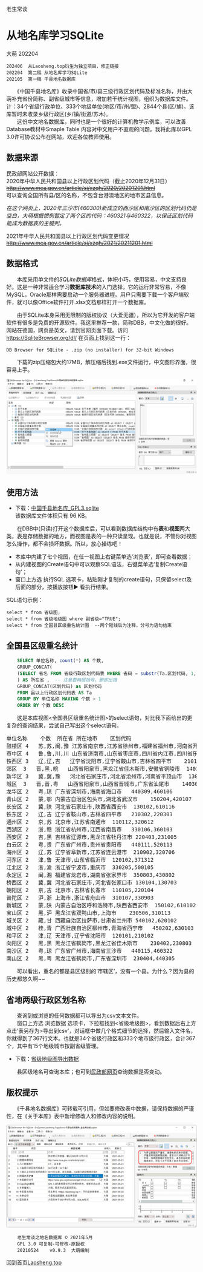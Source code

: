 老生常谈

从地名库学习SQLite
=================
大萌 202204

	202406  从Laosheng.top衍生为独立项目，修正链接
	202204  第二稿 从地名库学习SQLite
	202105  第一稿 千县地名数据库

　　《中国千县地名库》收录中国省/市/县三级行政区划代码及标准名称，并由大萌补充省份简称、副省级城市等信息，增加若干统计视图，组织为数据库文件。计：34个省级行政单位、333个地级单位(地区/市/州/盟)、2844个县(区/旗)。该库暂时未收录乡级行政区(乡/镇/街道/苏木)。  
　　这份中文地名数据库，同时也是一个很好的计算机教学示例库，可以改善Database教材中Smaple Table 内容对中文用户不直观的问题。我将此库以GPL 3.0许可协议公布在网站，欢迎各位教师使用。


数据来源
--------

民政部网站公开数据：  
2020年中华人民共和国县以上行政区划代码（截止2020年12月31日）  
<del><http://www.mca.gov.cn/article/sj/xzqh/2020/20201201.html></del>  
可以查询全国所有县/区的名称，不包含台港澳地区的地市区县信息。

*在这个网页上，2020年三沙市(460300)新成立的西沙区和南沙区的区划代码仍是空白，大萌根据惯例暂定了两个区的代码：460321与460322，以保证区划代码能成为数据表的主键列。*

2021年中华人民共和国县以上行政区划代码变更情况  
<del>http://www.mca.gov.cn/article/sj/xzqh/2021/20211201.html</del>



数据格式
---------

　　本库采用单文件的*SQLite数据库*格式，体积小巧，使用容易，中文支持良好。这是一种非常适合学习**数据库技术**的入门选择，它的运行非常容易，不像MySQL，Oracle那样需要启动一个服务器进程。用户只需要下载一个客户端软件，就可以像Office软件打开.xlsx文档那样打开一个数据库。

　　由于SQLite本身采用无限制的版权协议（大爱无疆），所以为它开发的客户端软件有很多是免费的开源软件。我这里推荐一款，简称DBB，中文化做的很好。网站在德国，网页是英文，请到官网页面下载。访问 <https://SqliteBrowser.org/dl/> 在页面上找到这一行：

	DB Browser for SQLite - .zip (no installer) for 32-bit Windows

　　下载的zip压缩包大约17MB，解压缩后找到.exe文件运行，中文图形界面，很容易上手。

![](DBB-三表七视图.png)


使用方法
---------

*	下载：[中国千县地名库_GPL3.sqlite](中国千县地名库_GPL3.sqlite)  
该数据库文件体积只有 96 KB。

　　在DBB中(只读)打开这个数据库后，可以看到数据库结构中有**表**和**视图**两大类，表是存储数据的地方，而视图是表的一种只读呈现。也就是说，不管你对视图怎么操作，都不会损坏数据。所以，放心操练吧！

*	本库中内建了七个视图，在任一视图上右键菜单选‘浏览表’，即可查看数据；
*	从内建视图的Create语句中可以观察SQL语法，右键菜单选‘复制Create语句’；
*	窗口上方选 执行SQL 选项卡，粘贴刚才复制的create语句，只保留select及后面的部分，按播放按钮▶ 看执行结果。

SQL语句示例：

	select * from 省级图;
	select * from 省级地级图 where 副省级="TRUE";
	select * from 全国县区级重名统计图  --两个短线后为注释，分号为语句结束


全国县区级重名统计
-------------------
```sql
	SELECT 单位名称, count(*) AS 个数,
	GROUP_CONCAT(
	(SELECT 省名 FROM 省级行政区划代码表 WHERE 省码 = substr(Ta.区划代码, 1, 2) )
	) AS 所在省 ,	-- 注意要两层括号，删即出错
	GROUP_CONCAT(区划代码) as 区划代码
	FROM 县以上行政区划代码表 AS Ta 
	GROUP BY 单位名称 HAVING 个数 > 1 
	ORDER BY 个数 DESC
```
　　这是本库视图<全国县区级重名统计图>的select语句，对比我下面给出的更复杂的查询结果，尝试自己写出这个select语句。
<pre>
单位名称	个数	所在省	所在地市	区划代码
鼓楼区	4	苏,苏,闽,豫	江苏省南京市,江苏省徐州市,福建省福州市,河南省开封市	320106,320302,350102,410204
市中区	4	鲁,鲁,川,川	山东省济南市,山东省枣庄市,四川省内江市,四川省乐山市	370103,370402,511002,511102
铁西区	3	辽,辽,吉	辽宁省沈阳市,辽宁省鞍山市,吉林省四平市	210106,210303,220302
郊区	3	晋,黑,皖	山西省阳泉市,黑龙江省佳木斯市,安徽省铜陵市	140311,230811,340711
新华区	3	冀,冀,豫	河北省石家庄市,河北省沧州市,河南省平顶山市	130105,130902,410402
城区	3	晋,晋,粤	山西省阳泉市,山西省晋城市,广东省汕尾市	140302,140502,441502
龙华区	2	粤,琼	广东省深圳市,海南省海口市	440309,460106
青山区	2	蒙,鄂	内蒙古自治区包头市,湖北省武汉市	150204,420107
长安区	2	冀,陕	河北省石家庄市,陕西省西安市	130102,610116
铁东区	2	辽,吉	辽宁省鞍山市,吉林省四平市	210302,220303
通州区	2	京,苏	北京市,江苏省南通市	110112,320612
西湖区	2	浙,赣	浙江省杭州市,江西省南昌市	330106,360103
西安区	2	吉,黑	吉林省辽源市,黑龙江省牡丹江市	220403,231005
白云区	2	粤,贵	广东省广州市,贵州省贵阳市	440111,520113
海州区	2	辽,苏	辽宁省阜新市,江苏省连云港市	210902,320706
河东区	2	津,鲁	天津市,山东省临沂市	120102,371312
江北区	2	浙,渝	浙江省宁波市,重庆市	330205,500105
永定区	2	闽,湘	福建省龙岩市,湖南省张家界市	350803,430802
桥西区	2	冀,冀	河北省石家庄市,河北省张家口市	130104,130703
朝阳区	2	京,吉	北京市,吉林省长春市	110105,220104
普陀区	2	沪,浙	上海市,浙江省舟山市	310107,330903
新城区	2	蒙,陕	内蒙古自治区呼和浩特市,陕西省西安市	150102,610102
宝山区	2	黑,沪	黑龙江省双鸭山市,上海市	230506,310113
城关区	2	藏,甘	西藏自治区拉萨市,甘肃省兰州市	540102,620102
城中区	2	桂,青	广西壮族自治区柳州市,青海省西宁市	450202,630103
和平区	2	津,辽	天津市,辽宁省沈阳市	120101,210102
向阳区	2	黑,黑	黑龙江省鹤岗市,黑龙江省佳木斯市	230402,230803
南沙区	2	粤,琼	广东省广州市,海南省三沙市	440115,460322
南山区	2	黑,粤	黑龙江省鹤岗市,广东省深圳市	230404,440305
</pre>

　　可以看出，重名的都是县区级别的‘市辖区’，没有一个县。为什么？因为县的历史都悠久啊~~


省地两级行政区划名称
---------------------

　　查询到或浏览的任何数据都可以导出为csv文本文件。  
　　窗口上方选 浏览数据 选项卡，下拉框找到<省级地级图>，看到数据后右上方点击‘表另存为>导出到csv’，对话框中做几个格式细节的选择，然后输入文件名，你就得到了367行文本。也就是34个省级行政区和333个地市级行政区，合计367个，其中有15个地级城市按副省级管理。

*	下载：[省级地级图导出数据](省级地级图.csv)

　　县区级地名可查询本库；也可到[民政部网页](http://preview.www.mca.gov.cn/article/sj/xzqh/ )查询数据是否变动。


版权提示
---------

　　《千县地名数据库》可转载可引用，但如要修改表中数据，请保持数据的严谨性，在《关于本库》表中新增修改人和修改内容的说明。

<img src="DBB-关于本库视图.png"  title="严谨治学" />


```
	老生常谈之地名数据库 © 2021年5月
	GPL 3.0	可复制-可修改-原授权
	20210524	v0.9.3	大萌编制
```
回到首页<a href="https://Laosheng.top" title="返回老生常谈首页">Laosheng.top</a>  
